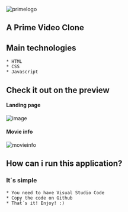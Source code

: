 ![primelogo](https://user-images.githubusercontent.com/67173325/98880152-dfcd4280-2465-11eb-9410-1c4fad8e1b61.png)
## A Prime Video Clone 

## Main technologies
```
* HTML
* CSS
* Javascript
```

## Check it out on the preview
#### Landing page
![image](https://github.com/Hyper-spec/PrimeVideoClone/blob/master/home.png?raw=true)

#### Movie info
![movieinfo](https://github.com/Hyper-spec/PrimeVideoClone/blob/main/movieinfo.png?raw=true)


## How can i run this application?
### It´s simple

```
* You need to have Visual Studio Code
* Copy the code on Github
* That´s it! Enjoy! :)
```

